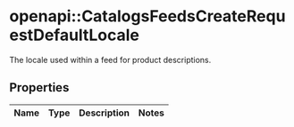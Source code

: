 # openapi::CatalogsFeedsCreateRequestDefaultLocale

The locale used within a feed for product descriptions.

## Properties
Name | Type | Description | Notes
------------ | ------------- | ------------- | -------------


